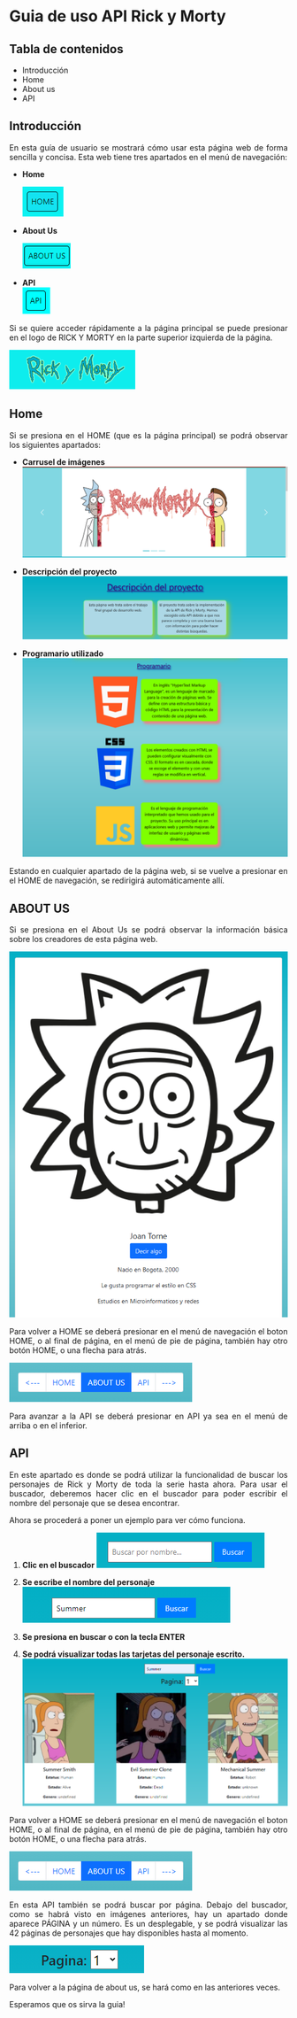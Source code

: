 # Guia de uso API Rick y Morty
## **Tabla de contenidos**

- Introducción
- Home
- About us
- API


## **Introducción**
<div align="justify">
En esta guía de usuario se mostrará cómo usar esta página web de forma sencilla y concisa.  
Esta web tiene tres apartados en el menú de navegación:

 - **Home** 

   ![carrusel|100](./Fotos/home.png)
 

 - **About Us**

   ![carrusel|100](./Fotos/aboutuss.png)
 -  **API**  
 ![carrusel|100](./Fotos/apiii.png)

 Si se quiere acceder rápidamente a la página principal se puede presionar en el logo de RICK Y MORTY en la parte superior izquierda de la página.

![pag|100](./Fotos/ricklogo.png)


 

## **Home**
 Si se presiona en el HOME (que es la página principal) se podrá observar los siguientes apartados:

</div>

 - **Carrusel de imágenes**
 ![carrusel|100](./Fotos/carrusel.PNG)

 - **Descripción del proyecto**
  ![desc|100](./Fotos/descripcion.PNG)
 - **Programario utilizado**
  ![programario|100](./Fotos/programario.PNG)
<div align="justify">
Estando en cualquier apartado de la página web, si se vuelve a presionar en el HOME de navegación, se redirigirá automáticamente allí.


## **ABOUT US**
 Si se presiona en el About Us se podrá observar la información básica sobre los creadores de esta página web.
 </div>

  ![card|100](./Fotos/card.PNG)
<div align="justify">
Para volver a HOME se deberá presionar en el menú de navegación el boton HOME, o al final de página, en el menú de pie de página, también hay otro botón HOME, o una flecha para atrás.
</div>

  ![menuinf|100](./Fotos/nav_inf.png)
<div align="justify">
Para avanzar a la API se deberá presionar en API ya sea en el menú de arriba o en el inferior.




## **API**
En este apartado es donde se podrá utilizar la funcionalidad de buscar los personajes de Rick y Morty de toda la serie hasta ahora.
Para usar el buscador, deberemos hacer clic en el buscador para poder escribir el nombre del personaje que se desea encontrar.


Ahora se procederá a poner un ejemplo para ver cómo funciona.
</div>

 1. **Clic en el buscador**
 ![buscador|100](./Fotos/buscadornombres.PNG)
 2. **Se escribe el nombre del personaje**
 ![buscadorescrito|100](./Fotos/SUMMERR.png)
 3. **Se presiona en buscar o con la tecla ENTER**

 4. **Se podrá visualizar todas las tarjetas del personaje escrito.**
  ![summer|100](./Fotos/SUMMERCARD.png)


<div align="justify">
Para volver a HOME se deberá presionar en el menú de navegación el boton HOME, o al final de página, en el menú de pie de página, también hay otro botón HOME, o una flecha para atrás.
</div>

  ![menuinferior](./Fotos/nav_inf.png)
<div align="justify">
En esta API también se podrá buscar por página.
Debajo del buscador, como se habrá visto en imágenes anteriores, hay un apartado donde aparece PÁGINA y un número.
Es un desplegable, y se podrá visualizar las 42 páginas de personajes que hay disponibles hasta al momento.

</div>

  ![pag|100](./Fotos/pag.png)

 Para volver a la página de about us, se hará como en las anteriores veces. 

 Esperamos que os sirva la guia!






	